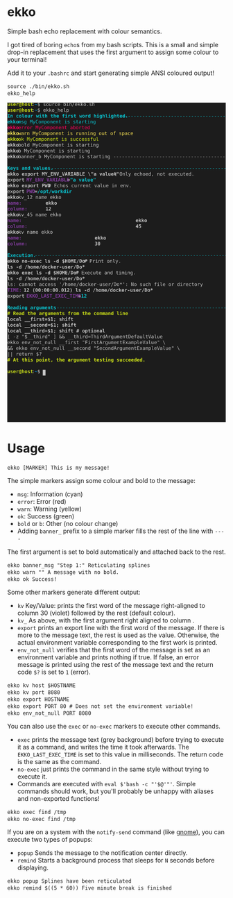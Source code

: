 ekko
==============================================================================

Simple bash echo replacement with colour semantics.

I got tired of boring `echo`s from my bash scripts.  This is a small and simple drop-in replacement that uses the first argument to assign some colour to your terminal!

Add it to your `.bashrc` and start generating simple ANSI coloured output!

```
source ./bin/ekko.sh
ekko_help
```

![ekko_help terminal capture](./doc/ekko_help.svg)

Usage
==============================================================================

```
ekko [MARKER] This is my message!
```

The simple markers assign some colour and bold to the message:
* `msg`: Information (cyan)
* `error`: Error (red)
* `warn`: Warning (yellow)
* `ok`: Success (green)
* `bold` or `b`: Other (no colour change)
* Adding `banner_` prefix to a simple marker fills the rest of the line with `----`

The first argument is set to bold automatically and attached back to the rest.

```
ekko banner_msg "Step 1:" Reticulating splines
ekko warn "" A message with no bold.
ekko ok Success!
```

Some other markers generate different output:
* `kv` Key/Value: prints the first word of the message right-aligned to column 30 (violet) followed by the rest (default colour).
* `kv_`<NN> As above, with the first argument right aligned to column <NN>.
* `export` prints an export line with the first word of the message.  If there is more to the message text, the rest is used as the value.  Otherwise, the actual environment variable corresponding to the first work is printed. 
* `env_not_null` verifies that the first word of the message is set as an environment variable and prints nothing if true.  If false, an error message is printed using the rest of the message text and the return code `$?` is set to `1` (error).

```
ekko kv host $HOSTNAME
ekko kv port 8080
ekko export HOSTNAME
ekko export PORT 80 # Does not set the environment variable!
ekko env_not_null PORT 8080
```

You can also use the `exec` or `no-exec` markers to execute other commands.
* `exec` prints the message text (grey background) before trying to execute it as a command, and writes the time it took afterwards.  The `EKKO_LAST_EXEC_TIME` is set to this value in milliseconds.  The return code is the same as the command.
* `no-exec` just prints the command in the same style without trying to execute it.
* Commands are executed with `eval $'bash -c "'$@'"'`.  Simple commands should work, but you'll probably be unhappy with aliases and non-exported functions!

```
ekko exec find /tmp
ekko no-exec find /tmp
```

If you are on a system with the `notify-send` command (like [gnome][notify-send]), you can execute two types of popups:
* `popup` Sends the message to the notification center directly.
* `remind` Starts a background process that sleeps for `N` seconds before displaying.

```
ekko popup Splines have been reticulated
ekko remind $((5 * 60)) Five minute break is finished
```

[notify-send]: https://developer.gnome.org/notification-spec/
